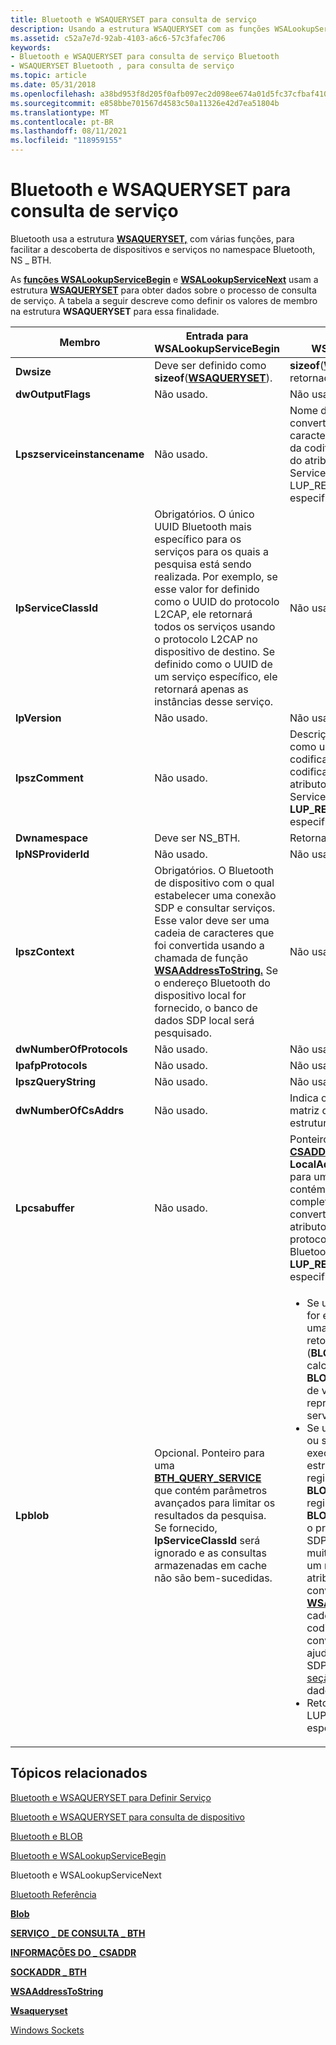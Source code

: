 ```yaml
---
title: Bluetooth e WSAQUERYSET para consulta de serviço
description: Usando a estrutura WSAQUERYSET com as funções WSALookupServiceBegin e WSALookupServiceNext para obter informações sobre o processo de consulta de serviço.
ms.assetid: c52a7e7d-92ab-4103-a6c6-57c3fafec706
keywords:
- Bluetooth e WSAQUERYSET para consulta de serviço Bluetooth
- WSAQUERYSET Bluetooth , para consulta de serviço
ms.topic: article
ms.date: 05/31/2018
ms.openlocfilehash: a38bd953f8d205f0afb097ec2d098ee674a01d5fc37cfbaf4109e02cdbb4b395
ms.sourcegitcommit: e858bbe701567d4583c50a11326e42d7ea51804b
ms.translationtype: MT
ms.contentlocale: pt-BR
ms.lasthandoff: 08/11/2021
ms.locfileid: "118959155"
---
```

# <a name="bluetooth-and-wsaqueryset-for-service-inquiry"></a>Bluetooth e WSAQUERYSET para consulta de serviço

Bluetooth usa a estrutura [**WSAQUERYSET,**](/windows/desktop/api/winsock2/ns-winsock2-wsaquerysetw) com várias funções, para facilitar a descoberta de dispositivos e serviços no namespace Bluetooth, NS \_ BTH.

As [**funções WSALookupServiceBegin**](/windows/desktop/api/winsock2/nf-winsock2-wsalookupservicebegina) e [**WSALookupServiceNext**](/windows/desktop/api/winsock2/nf-winsock2-wsalookupservicenexta) usam a estrutura [**WSAQUERYSET**](/windows/desktop/api/winsock2/ns-winsock2-wsaquerysetw) para obter dados sobre o processo de consulta de serviço. A tabela a seguir descreve como definir os valores de membro na estrutura **WSAQUERYSET** para essa finalidade.



<table>
<colgroup>
<col style="width: 33%" />
<col style="width: 33%" />
<col style="width: 33%" />
</colgroup>
<thead>
<tr class="header">
<th>Membro</th>
<th>Entrada para WSALookupServiceBegin</th>
<th>Valor retornado de WSALookupServiceNext</th>
</tr>
</thead>
<tbody>
<tr class="odd">
<td><strong>Dwsize</strong></td>
<td>Deve ser definido como <strong>sizeof</strong>(<a href="/windows/desktop/api/winsock2/ns-winsock2-wsaquerysetw"><strong>WSAQUERYSET</strong></a>).</td>
<td><strong>sizeof</strong>(<a href="/windows/desktop/api/winsock2/ns-winsock2-wsaquerysetw"><strong>WSAQUERYSET</strong></a>) retornado pelo sistema.</td>
</tr>
<tr class="even">
<td><strong>dwOutputFlags</strong></td>
<td>Não usado.</td>
<td>Não usado.</td>
</tr>
<tr class="odd">
<td><strong>Lpszserviceinstancename</strong></td>
<td>Não usado.</td>
<td>Nome de exibição do serviço, convertido como uma cadeia de caracteres codificada em UTF-8 da codificação de idioma padrão do atributo SDP Bluetooth ServiceName. Retornado se LUP_RETURN_NAME for especificado.</td>
</tr>
<tr class="even">
<td><strong>lpServiceClassId</strong></td>
<td>Obrigatórios. O único UUID Bluetooth mais específico para os serviços para os quais a pesquisa está sendo realizada. Por exemplo, se esse valor for definido como o UUID do protocolo L2CAP, ele retornará todos os serviços usando o protocolo L2CAP no dispositivo de destino. Se definido como o UUID de um serviço específico, ele retornará apenas as instâncias desse serviço.</td>
<td>Não usado.</td>
</tr>
<tr class="odd">
<td><strong>lpVersion</strong></td>
<td>Não usado.</td>
<td>Não usado.</td>
</tr>
<tr class="even">
<td><strong>lpszComment</strong></td>
<td>Não usado.</td>
<td>Descrição do serviço, convertida como uma cadeia de caracteres codificada em UTF-8 da codificação de idioma padrão do atributo SDP Bluetooth ServiceDescription. Retornado se <strong>LUP_RETURN_COMMENT</strong> for especificado.</td>
</tr>
<tr class="odd">
<td><strong>Dwnamespace</strong></td>
<td>Deve ser NS_BTH.</td>
<td>Retorna NS_BTH.</td>
</tr>
<tr class="even">
<td><strong>lpNSProviderId</strong></td>
<td>Não usado.</td>
<td>Não usado.</td>
</tr>
<tr class="odd">
<td><strong>lpszContext</strong></td>
<td>Obrigatórios. O Bluetooth de dispositivo com o qual estabelecer uma conexão SDP e consultar serviços. Esse valor deve ser uma cadeia de caracteres que foi convertida usando a chamada de função <a href="/windows/desktop/api/winsock2/nf-winsock2-wsaaddresstostringa"><strong>WSAAddressToString.</strong></a> Se o endereço Bluetooth do dispositivo local for fornecido, o banco de dados SDP local será pesquisado.</td>
<td>Não usado.</td>
</tr>
<tr class="even">
<td><strong>dwNumberOfProtocols</strong></td>
<td>Não usado.</td>
<td>Não usado.</td>
</tr>
<tr class="odd">
<td><strong>lpafpProtocols</strong></td>
<td>Não usado.</td>
<td>Não usado.</td>
</tr>
<tr class="even">
<td><strong>lpszQueryString</strong></td>
<td>Não usado.</td>
<td>Não usado.</td>
</tr>
<tr class="odd">
<td><strong>dwNumberOfCsAddrs</strong></td>
<td>Não usado.</td>
<td>Indica o número de elementos na matriz de <a href="/windows/desktop/api/nspapi/ns-nspapi-csaddr_info"><strong>CSADDR_INFO</strong></a> estruturas.</td>
</tr>
<tr class="even">
<td><strong>Lpcsabuffer</strong></td>
<td>Não usado.</td>
<td>Ponteiro para uma <a href="/windows/desktop/api/nspapi/ns-nspapi-csaddr_info"><strong>estrutura CSADDR_INFO</strong></a> cujo membro <strong>LocalAddr.lpSockaddr</strong> aponta para um <a href="/windows/desktop/api/Ws2bth/ns-ws2bth-sockaddr_bth"><strong>SOCKADDR_BTH</strong></a> que contém o endereço conectável completo do serviço remoto, convertido da primeira entrada do atributo SDP protocolDescriptorList do Bluetooth. Retornado se <strong>LUP_RETURN_ADDR</strong> for especificado.</td>
</tr>
<tr class="odd">
<td><strong>Lpblob</strong></td>
<td>Opcional. Ponteiro para uma <a href="/windows/desktop/api/Ws2bth/ns-ws2bth-bth_query_service"><strong>BTH_QUERY_SERVICE</strong></a> que contém parâmetros avançados para limitar os resultados da pesquisa. Se fornecido, <strong>lpServiceClassId</strong> será ignorado e as consultas armazenadas em cache não são bem-sucedidas.</td>
<td><ul>
<li>Se uma pesquisa de serviço for executada: ponteiro para uma estrutura <a href="/windows/desktop/api/nspapi/ns-nspapi-blob"><strong>BLOB</strong></a> que retorna as alças de serviço. (<strong>BLOB.cbSize</strong>)/<strong>sizeof</strong>(ULONG) calcula o número de alças. <strong>BLOB.pBlobData é</strong> uma matriz de valores ULONG que representam os alças de serviço.</li>
<li>Se uma pesquisa de atributo ou serviceAttribute for executada: ponteiro para uma estrutura <a href="/windows/desktop/api/nspapi/ns-nspapi-blob"><strong>BLOB</strong></a> que retorna o registro SDP binário. <strong>BLOB.cbSize</strong> é o tamanho do registro SDP binário. <strong>BLOB.pBlobData</strong> aponta para o próprio registro. O registro SDP binário é necessário em muitos casos porque apenas um número limitado de atributos SDP podem ser convertidos na estrutura <a href="/windows/desktop/api/winsock2/ns-winsock2-wsaquerysetw"><strong>WSAQUERYSET</strong></a> e apenas cadeias de caracteres UTF-8 codificadas padrão são convertidas. As funções para ajudar na análise do registro SDP binário são fornecidas na <a href="bluetooth-reference.md">seção referência Bluetooth</a> dados.</li>
<li>Retornado se LUP_RETURN_BLOB for especificado.</li>
</ul></td>
</tr>
</tbody>
</table>



 

## <a name="related-topics"></a>Tópicos relacionados

<dl> <dt>

[Bluetooth e WSAQUERYSET para Definir Serviço](bluetooth-and-wsaqueryset-for-set-service.md)
</dt> <dt>

[Bluetooth e WSAQUERYSET para consulta de dispositivo](bluetooth-and-wsaqueryset-for-device-inquiry.md)
</dt> <dt>

[Bluetooth e BLOB](bluetooth-and-blob.md)
</dt> <dt>

[Bluetooth e WSALookupServiceBegin](bluetooth-and-wsasetservice.md)
</dt> <dt>

Bluetooth e WSALookupServiceNext
</dt> <dt>

[Bluetooth Referência](bluetooth-reference.md)
</dt> <dt>

[**Blob**](/windows/desktop/api/nspapi/ns-nspapi-blob)
</dt> <dt>

[**SERVIÇO \_ DE CONSULTA \_ BTH**](/windows/desktop/api/Ws2bth/ns-ws2bth-bth_query_service)
</dt> <dt>

[**INFORMAÇÕES DO \_ CSADDR**](/windows/desktop/api/nspapi/ns-nspapi-csaddr_info)
</dt> <dt>

[**SOCKADDR \_ BTH**](/windows/desktop/api/Ws2bth/ns-ws2bth-sockaddr_bth)
</dt> <dt>

[**WSAAddressToString**](/windows/desktop/api/winsock2/nf-winsock2-wsaaddresstostringa)
</dt> <dt>

[**Wsaqueryset**](/windows/desktop/api/winsock2/ns-winsock2-wsaquerysetw)
</dt> <dt>

[Windows Sockets](/windows/desktop/WinSock/windows-sockets-start-page-2)
</dt> </dl>

 

 
